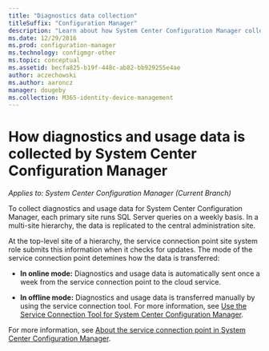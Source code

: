 ```yaml
---
title: "Diagnostics data collection"
titleSuffix: "Configuration Manager"
description: "Learn about how System Center Configuration Manager collects diagnostics and usage data about itself."
ms.date: 12/29/2016
ms.prod: configuration-manager
ms.technology: configmgr-other
ms.topic: conceptual
ms.assetid: becfa825-b19f-448c-ab82-bb929255e4ae
author: aczechowski
ms.author: aaroncz
manager: dougeby
ms.collection: M365-identity-device-management
---
```

# How diagnostics and usage data is collected by System Center Configuration Manager

*Applies to: System Center Configuration Manager (Current Branch)*

To collect diagnostics and usage data for System Center Configuration Manager, each primary site runs SQL Server queries on a weekly basis. In a multi-site hierarchy, the data is replicated to the central administration site.  

At the top-level site of a hierarchy, the service connection point site system role submits this information when it checks for updates. The mode of the service connection point detemines how the data is transferred:  

-   **In online mode:** Diagnostics and usage data is automatically sent once a week from the service connection point to the cloud service.  

-   **In offline mode:** Diagnostics and usage data is transferred manually by using the service connection tool. For more information, see [Use the Service Connection Tool for System Center Configuration Manager](../../../core/servers/manage/use-the-service-connection-tool.md).  

For more information, see [About the service connection point in System Center Configuration Manager](../../../core/servers/deploy/configure/about-the-service-connection-point.md).  
